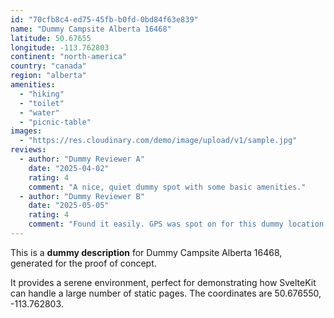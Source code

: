 ```yaml
---
id: "70cfb8c4-ed75-45fb-b0fd-0bd84f63e839"
name: "Dummy Campsite Alberta 16468"
latitude: 50.67655
longitude: -113.762803
continent: "north-america"
country: "canada"
region: "alberta"
amenities:
  - "hiking"
  - "toilet"
  - "water"
  - "picnic-table"
images:
  - "https://res.cloudinary.com/demo/image/upload/v1/sample.jpg"
reviews:
  - author: "Dummy Reviewer A"
    date: "2025-04-02"
    rating: 4
    comment: "A nice, quiet dummy spot with some basic amenities."
  - author: "Dummy Reviewer B"
    date: "2025-05-05"
    rating: 4
    comment: "Found it easily. GPS was spot on for this dummy location."
---
```


This is a **dummy description** for Dummy Campsite Alberta 16468, generated for the proof of concept.

It provides a serene environment, perfect for demonstrating how SvelteKit can handle a large number of static pages. The coordinates are 50.676550, -113.762803.
